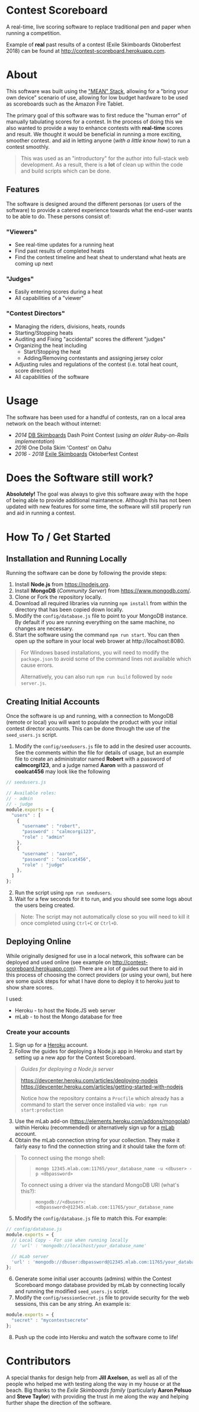 # Contest Scoreboard
A real-time, live scoring software to replace traditional pen and paper when running a competition.

Example of **real** past results of a contest (Exile Skimboards Oktoberfest 2018) can be found at http://contest-scoreboard.herokuapp.com.

# About
This software was built using the ["MEAN" Stack](https://en.wikipedia.org/wiki/MEAN_(software_bundle)), allowing for a "bring your own device" scenario of use, allowing for low budget hardware to be used as scoreboards such as the Amazon Fire Tablet. 

The primary goal of this software was to first reduce the "human error" of manually tabulating scores for a contest. In the process of doing this we also wanted to provide a way to enhance contests with **real-time** scores and result. We thought it would be beneficial in running a more exciting, smoother contest. and aid in letting anyone (_with a little know how_) to run a contest smoothly.

> This was used as an "introductory" for the author into full-stack web development. As a result, there is a **lot** of clean up within the code and build scripts which can be done. 

## Features
The software is designed around the different personas (or users of the software) to provide a catered experience towards what the end-user wants to be able to do. These persons consist of:

### "Viewers"
  + See real-time updates for a running heat
  + Find past results of completed heats
  + Find the contest timeline and heat sheat to understand what heats are coming up next
### "Judges"
  + Easily entering scores during a heat
  + All capabilities of a "viewer"
### "Contest Directors"
  + Managing the riders, divisions, heats, rounds
  + Starting/Stopping heats
  + Auditing and Fixing "accidental" scores the different "judges"
  + Organizing the heat including
    + Start/Stopping the heat
    + Adding/Removing contestants and assigning jersey color
  + Adjusting rules and regulations of the contest (i.e. total heat count, score direction)
  + All capabilities of the software



# Usage
The software has been used for a handful of contests, ran on a local area network on the beach without internet:

- _2014_ [DB Skimboards](https://dbskimboards.com/) Dash Point Contest (_using an older Ruby-on-Rails implementation_)
- _2016_ One Dolla Skim 'Contest' on Oahu
- _2016_ - _2018_ [Exile Skimboards](https://exileskimboards.com/) Oktoberfest Contest

# Does the Software still work?
**Absolutely!** The goal was always to give this software away with the hope of being able to provide additional maintanence. Although this has not been updated with new features for some time, the software will still properly run  and aid in running a contest.

# How To / Get Started

## Installation and Running Locally
Running the software can be done by following the provide steps:

1. Install **Node.js** from https://nodejs.org.
2. Install **MongoDB** (_Community Server_) from https://www.mongodb.com/.
3. Clone or Fork the repository locally.
4. Download all required libraries via running `npm install` from within the directory that has been copied down locally.
5. Modify the `config/database.js` file to point to your MongoDB instance. By default if you are running everything on the same machine, no changes are necessary.
6. Start the software using the command `npm run start`. You can then open up the softare in your local web brower at http://localhost:8080.
> For Windows based installations, you will need to modify the `package.json` to avoid some of the command lines not available which cause errors. 
>
> Alternatively, you can also run `npm run build` followed by `node server.js`.

## Creating Initial Accounts
Once the software is up and running, with a connection to MongoDB (remote or local) you will want to populate the product with your initial contest director accounts. This can be done through the use of the `seed_users.js` script.

1. Modify the `config/seedusers.js` file to add in the desired user accounts. See the comments within the file for details of usage, but an example file to create an administrator named **Robert** with a password of **calmcorgi123**, and a judge named **Aaron** with a password of **coolcat456** may look like the following

``` javascript
// seedusers.js

// Available roles:
// - admin
// - judge
module.exports = {
  "users" : [
    {
      "username" : "robert",
      "password" : "calmcorgi123",
      "role" : "admin"
    },
    {
      "username" : "aaron",
      "password" : "coolcat456",
      "role" : "judge"
    },
  ]
};

```

2. Run the script using `npm run seedusers`.
3. Wait for a few seconds for it to run, and you should see some logs about the users being created.

> Note: The script may not automatically close so you will need to kill it once completed using `Ctrl+C` or `Ctrl+D`.

## Deploying Online
While originally designed for use in a local network, this software can be deployed and used online (see example on http://contest-scoreboard.herokuapp.com). There are a lot of guides out there to aid in this process of choosing the correct providers (or using your own), but here are some quick steps for what I have done to deploy it to heroku just to show share scores.

I used:
- Heroku - to host the Node.JS web server
- mLab - to host the Mongo database for free

### Create your accounts
1. Sign up for a [Heroku](https://www.heroku.com/) account.
2. Follow the guides for deploying a Node.js app in Heroku and start by setting up a new app for the Contest Scoreboard.

> _Guides for deploying a Node.js server_
>
> https://devcenter.heroku.com/articles/deploying-nodejs
> https://devcenter.heroku.com/articles/getting-started-with-nodejs
>
> Notice how the repository contains a `Procfile` which already has a command to start the server once installed via `web: npm run start:production`

3. Use the mLab add-on (https://elements.heroku.com/addons/mongolab) within Heroku (recommended) or alternatively sign up for a [mLab](https://mlab.com/) account.
4. Obtain the mLab connection string for your collection. They make it fairly easy to find the connection string and it should take the form of:

> To connect using the mongo shell:
>> `mongo 12345.mlab.com:11765/your_database_name -u <dbuser> -p <dbpassword>`
>
> To connect using a driver via the standard MongoDB URI (what's this?):
>> `mongodb://<dbuser>:<dbpassword>@12345.mlab.com:11765/your_database_name`

5. Modify the `config/database.js` file to match this. For example:

``` javascript
// config/database.js
module.exports = {
  // Local Copy - For use when running locally
  // 'url' : 'mongodb://localhost/your_database_name' 

  // mLab server
  'url' : 'mongodb://dbuser:dbpassword@12345.mlab.com:11765/your_database_name'
};

```
6. Generate some initial user accounts (admins) within the Contest Scoreboard mongo database provided by mLab by connecting locally and running the modified `seed_users.js` script.
7. Modify the `config/sessionSecret.js` file to provide security for the web sessions, this can be any string. An example is:

``` javascript
module.exports = {
  "secret" : "mycontestsecrete"
};
```

8. Push up the code into Heroku and watch the software come to life!

# Contributors
A special thanks for design help from **Jill Axelson**, as well as all of the people who helped me with testing along the way in my house or at the beach. Big thanks to the _Exile Skimboards family_ (particularly **Aaron Pelsuo** and **Steve Taylor**) with providing the trust in me along the way and helping further shape the direction of the software.
